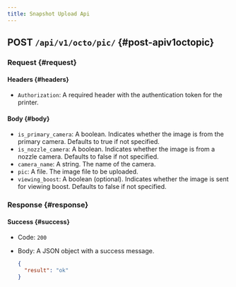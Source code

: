 ```yaml
---
title: Snapshot Upload Api
---
```

## POST `/api/v1/octo/pic/` {#post-apiv1octopic}

### Request {#request}

#### Headers {#headers}
- `Authorization`: A required header with the authentication token for the printer.

#### Body {#body}

- `is_primary_camera`: A boolean. Indicates whether the image is from the primary camera. Defaults to true if not specified.
- `is_nozzle_camera`: A boolean. Indicates whether the image is from a nozzle camera. Defaults to false if not specified.
- `camera_name`: A string. The name of the camera.
- `pic`: A file. The image file to be uploaded.
- `viewing_boost`: A boolean (optional). Indicates whether the image is sent for viewing boost. Defaults to false if not specified.

### Response {#response}

#### Success {#success}

- Code: `200`
- Body: A JSON object with a success message.

  ```json
  {
    "result": "ok"
  }